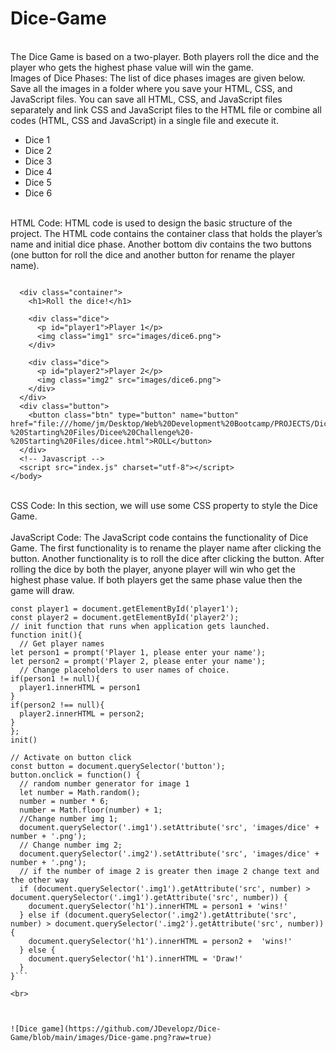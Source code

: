 # Dice-Game
<br>
The Dice Game is based on a two-player. Both players roll the dice and the player who gets the highest phase value will win the game.
<br>
Images of Dice Phases: The list of dice phases images are given below. Save all the images in a folder where you save your HTML, CSS, and JavaScript files. You can save all HTML, CSS, and JavaScript files separately and link CSS and JavaScript files to the HTML file or combine all codes (HTML, CSS and JavaScript) in a single file and execute it.
<ul>
<li>Dice 1</li>
<li>Dice 2</li>
<li>Dice 3</li>
<li>Dice 4</li>
<li>Dice 5</li>
<li>Dice 6</li>
</ul>
<br>
HTML Code: HTML code is used to design the basic structure of the project. The HTML code contains the container class that holds the player’s name and initial dice phase. Another bottom div contains the two buttons (one button for roll the dice and another button for rename the player name).
<br> 

``` <body>

  <div class="container">
    <h1>Roll the dice!</h1>

    <div class="dice">
      <p id="player1">Player 1</p>
      <img class="img1" src="images/dice6.png">
    </div>

    <div class="dice">
      <p id="player2">Player 2</p>
      <img class="img2" src="images/dice6.png">
    </div>
  </div>
  <div class="button">
    <button class="btn" type="button" name="button" href="file:///home/jm/Desktop/Web%20Development%20Bootcamp/PROJECTS/Dicee%20Challenge%20-%20Starting%20Files/Dicee%20Challenge%20-%20Starting%20Files/dicee.html">ROLL</button>
  </div>
  <!-- Javascript -->
  <script src="index.js" charset="utf-8"></script>
</body> 
```

<br>
CSS Code: In this section, we will use some CSS property to style the Dice Game.
<br>
<br> 
JavaScript Code: The JavaScript code contains the functionality of Dice Game. The first functionality is to rename the player name after clicking the button. Another functionality is to roll the dice after clicking the button. After rolling the dice by both the player, anyone player will win who get the highest phase value. If both players get the same phase value then the game will draw.
<br> 

```//Get placeholders for player names.
const player1 = document.getElementById('player1');
const player2 = document.getElementById('player2');
// init function that runs when application gets launched.
function init(){
  // Get player names 
let person1 = prompt('Player 1, please enter your name');
let person2 = prompt('Player 2, please enter your name');
  // Change placeholders to user names of choice.
if(person1 != null){
  player1.innerHTML = person1
}
if(person2 !== null){
  player2.innerHTML = person2;
}
};
init()

// Activate on button click
const button = document.querySelector('button');
button.onclick = function() {
  // random number generator for image 1
  let number = Math.random();
  number = number * 6;
  number = Math.floor(number) + 1;
  //Change number img 1;
  document.querySelector('.img1').setAttribute('src', 'images/dice' + number + '.png');
  // Change number img 2;
  document.querySelector('.img2').setAttribute('src', 'images/dice' + number + '.png');
  // if the number of image 2 is greater then image 2 change text and the other way
  if (document.querySelector('.img1').getAttribute('src', number) > document.querySelector('.img1').getAttribute('src', number)) {
    document.querySelector('h1').innerHTML = person1 + 'wins!'
  } else if (document.querySelector('.img2').getAttribute('src', number) > document.querySelector('.img2').getAttribute('src', number)){
    document.querySelector('h1').innerHTML = person2 +  'wins!'
  } else {
    document.querySelector('h1').innerHTML = 'Draw!'
  }
}```

<br>



![Dice game](https://github.com/JDevelopz/Dice-Game/blob/main/images/Dice-game.png?raw=true)
